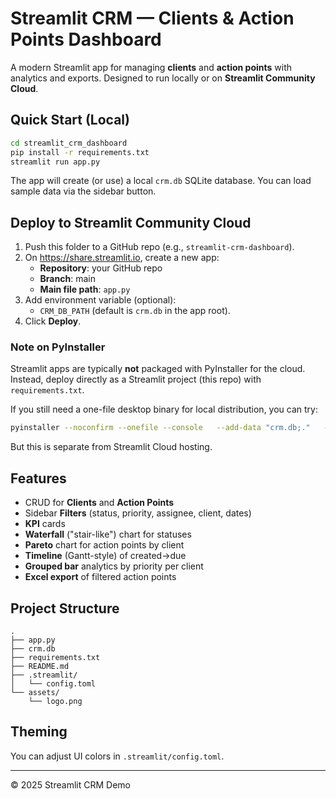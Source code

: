 # Streamlit CRM — Clients & Action Points Dashboard

A modern Streamlit app for managing **clients** and **action points** with analytics and exports.
Designed to run locally or on **Streamlit Community Cloud**.

## Quick Start (Local)

```bash
cd streamlit_crm_dashboard
pip install -r requirements.txt
streamlit run app.py
```

The app will create (or use) a local `crm.db` SQLite database. You can load sample data via the sidebar button.

## Deploy to Streamlit Community Cloud

1. Push this folder to a GitHub repo (e.g., `streamlit-crm-dashboard`).
2. On https://share.streamlit.io, create a new app:
   - **Repository**: your GitHub repo
   - **Branch**: main
   - **Main file path**: `app.py`
3. Add environment variable (optional):
   - `CRM_DB_PATH` (default is `crm.db` in the app root).
4. Click **Deploy**.

### Note on PyInstaller

Streamlit apps are typically **not** packaged with PyInstaller for the cloud.
Instead, deploy directly as a Streamlit project (this repo) with `requirements.txt`.

If you still need a one-file desktop binary for local distribution, you can try:
```bash
pyinstaller --noconfirm --onefile --console   --add-data "crm.db;."   --hidden-import=streamlit   --collect-all streamlit   app.py
```
But this is separate from Streamlit Cloud hosting.

## Features

- CRUD for **Clients** and **Action Points**
- Sidebar **Filters** (status, priority, assignee, client, dates)
- **KPI** cards
- **Waterfall** ("stair-like") chart for statuses
- **Pareto** chart for action points by client
- **Timeline** (Gantt-style) of created→due
- **Grouped bar** analytics by priority per client
- **Excel export** of filtered action points

## Project Structure

```
.
├── app.py
├── crm.db
├── requirements.txt
├── README.md
├── .streamlit/
│   └── config.toml
└── assets/
    └── logo.png
```

## Theming

You can adjust UI colors in `.streamlit/config.toml`.

---

© 2025 Streamlit CRM Demo
